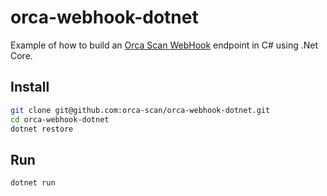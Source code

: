 # orca-webhook-dotnet

Example of how to build an [Orca Scan WebHook](https://orcascan.com/docs/api/webhooks) endpoint in C# using .Net Core.

## Install

```bash
git clone git@github.com:orca-scan/orca-webhook-dotnet.git
cd orca-webhook-dotnet
dotnet restore
```

## Run

```bash
dotnet run
```
